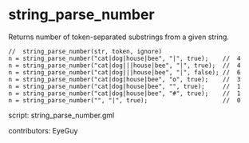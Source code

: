 string_parse_number
===================

Returns number of token-separated substrings from a given string.

    //  string_parse_number(str, token, ignore)
    n = string_parse_number("cat|dog|house|bee", "|", true);    //  4
    n = string_parse_number("cat|dog|||house|bee", "|", true);  //  4
    n = string_parse_number("cat|dog|||house|bee", "|", false); //  6
    n = string_parse_number("cat|dog|house|bee", "o", true);    //  3
    n = string_parse_number("cat|dog|house|bee", "", true);     //  1
    n = string_parse_number("cat|dog|house|bee", "#", true);    //  1
    n = string_parse_number("", "|", true);                     //  0

script: string_parse_number.gml

contributors: EyeGuy

